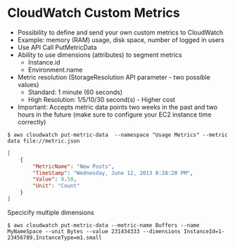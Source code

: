 # CloudWatch Custom Metrics

- Possibility to define and send your own custom metrics to CloudWatch
- Example: memory (RAM) usage, disk space, number of logged in users
- Use API Call PutMetricData
- Ability to use dimensions (attributes) to segment metrics
    - Instance.id
    - Environment.name
- Metric resolution (StorageResolution API parameter - two possible values)
    - Standard: 1 minute (60 seconds)
    - High Resolution: 1/5/10/30 second(s) - Higher cost
- Important: Accepts metric data points two weeks in the past and two hours in the future (make sure to configure your EC2 instance time correctly)

```console
$ aws cloudwatch put-metric-data  --namespace "Usage Metrics" --metric data file://metric.json
```

```json
[
    {
        "MetricName": "New Posts",
        "TimeStamp": "Wednesday, June 12, 2013 8:28:20 PM",
        "Value": 0.50,
        "Unit": "Count"
    }
]
```

Specicify multiple dimensions

```console
$ aws cloudwatch put-metric-data --metric-name Buffers --name MyNameSpace --unit Bytes --value 231434333 --dimensions InstanceId=1-23456789,InstanceType=m1.small
```